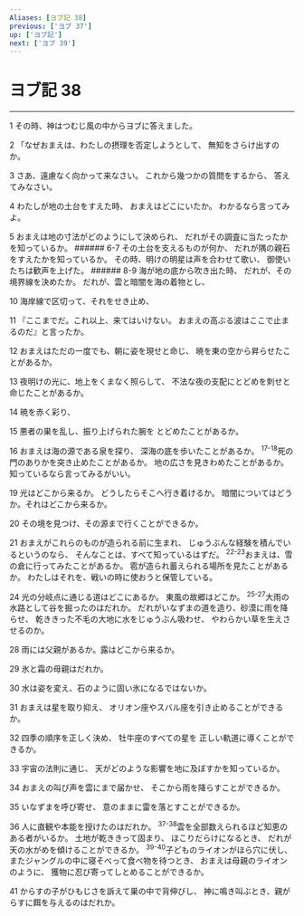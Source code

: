 ```yaml
---
Aliases: [ヨブ記 38]
previous: ['ヨブ 37']
up: ['ヨブ記']
next: ['ヨブ 39']
---
```

# ヨブ記 38

***




1 
その時、神はつむじ風の中からヨブに答えました。 



2 
「なぜおまえは、わたしの摂理を否定しようとして、 無知をさらけ出すのか。 



3 
さあ、遠慮なく向かって来なさい。 これから幾つかの質問をするから、 答えてみなさい。 



4 
わたしが地の土台をすえた時、 おまえはどこにいたか。 わかるなら言ってみよ。 



5 
おまえは地の寸法がどのようにして決められ、 だれがその調査に当たったかを知っているか。 ###### 6-7 その土台を支えるものが何か、 だれが隅の親石をすえたかを知っているか。 その時、明けの明星は声を合わせて歌い、 御使いたちは歓声を上げた。 ###### 8-9 海が地の底から吹き出た時、 だれが、その境界線を決めたか。 だれが、雲と暗闇を海の着物とし、 



10 
海岸線で区切って、それをせき止め、 



11 
『ここまでだ。これ以上、来てはいけない。 おまえの高ぶる波はここで止まるのだ』と言ったか。 



12 
おまえはただの一度でも、朝に姿を現せと命じ、 暁を東の空から昇らせたことがあるか。 



13 
夜明けの光に、地上をくまなく照らして、 不法な夜の支配にとどめを刺せと命じたことがあるか。 



14 
暁を赤く彩り、 



15 
悪者の巣を乱し、振り上げられた腕を とどめたことがあるか。 



16 
おまえは海の源である泉を探り、 深海の底を歩いたことがあるか。 <sup class="versenum">17-18</sup>死の門のありかを突き止めたことがあるか。 地の広さを見きわめたことがあるか。 知っているなら言ってみるがいい。 



19 
光はどこから来るか。 どうしたらそこへ行き着けるか。 暗闇についてはどうか。それはどこから来るか。 



20 
その境を見つけ、その源まで行くことができるか。 



21 
おまえがこれらのものが造られる前に生まれ、 じゅうぶんな経験を積んでいるというのなら、 そんなことは、すべて知っているはずだ。 <sup class="versenum">22-23</sup>おまえは、雪の倉に行ってみたことがあるか。 雹が造られ蓄えられる場所を見たことがあるか。 わたしはそれを、戦いの時に使おうと保管している。 



24 
光の分岐点に通じる道はどこにあるか。 東風の故郷はどこか。 <sup class="versenum">25-27</sup>大雨の水路として谷を掘ったのはだれか。 だれがいなずまの道を造り、砂漠に雨を降らせ、 乾ききった不毛の大地に水をじゅうぶん吸わせ、 やわらかい草を生えさせるのか。 



28 
雨には父親があるか。露はどこから来るか。 



29 
氷と霜の母親はだれか。 



30 
水は姿を変え、石のように固い氷になるではないか。 



31 
おまえは星を取り抑え、 オリオン座やスバル座を引き止めることができるか。 



32 
四季の順序を正しく決め、 牡牛座のすべての星を 正しい軌道に導くことができるか。 



33 
宇宙の法則に通じ、 天がどのような影響を地に及ぼすかを知っているか。 



34 
おまえの叫び声を雲にまで届かせ、 そこから雨を降らすことができるか。 



35 
いなずまを呼び寄せ、 意のままに雷を落とすことができるか。 



36 
人に直観や本能を授けたのはだれか。 <sup class="versenum">37-38</sup>雲を全部数えられるほど知恵のある者がいるか。 土地が乾ききって固まり、 ほこりだらけになるとき、 だれが天の水がめを傾けることができるか。 <sup class="versenum">39-40</sup>子どものライオンがほら穴に伏し、 またジャングルの中に寝そべって食べ物を待つとき、 おまえは母親のライオンのように、 獲物に忍び寄ってしとめることができるか。 



41 
からすの子がひもじさを訴えて巣の中で背伸びし、 神に鳴き叫ぶとき、親がらすに餌を与えるのはだれか。
